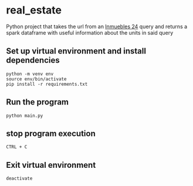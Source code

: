 # real_estate
Python project that takes the url from an [Inmuebles 24](https://www.inmuebles24.com/)
query and returns a spark dataframe with useful information about the units in said
query

## Set up virtual environment and install dependencies
```
python -m venv env
source env/bin/activate
pip install -r requirements.txt
```

## Run the program
```
python main.py
```

## stop program execution
```
CTRL + C
```

## Exit virtual environment
```
deactivate
```